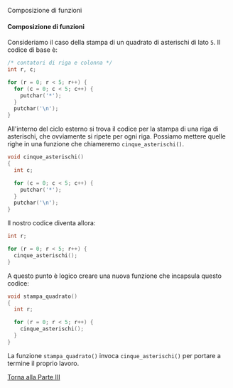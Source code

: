 Composizione di funzioni

#### Composizione di funzioni

Consideriamo il caso della stampa di un quadrato di asterischi di lato `5`.
Il codice di base è:

```c
/* contatori di riga e colonna */
int r, c;

for (r = 0; r < 5; r++) {
  for (c = 0; c < 5; c++) {
    putchar('*');
  }
  putchar('\n');
}
```

All'interno del ciclo esterno si trova il codice per la stampa di una riga
di asterischi, che ovviamente si ripete per ogni riga. Possiamo mettere
quelle righe in una funzione che chiameremo `cinque_asterischi()`.

```c
void cinque_asterischi()
{
  int c;

  for (c = 0; c < 5; c++) {
    putchar('*');
  }
  putchar('\n');
}
```

Il nostro codice diventa allora:

```c
int r;

for (r = 0; r < 5; r++) {
  cinque_asterischi();
}
```

A questo punto è logico creare una nuova funzione che incapsula questo codice:

```c
void stampa_quadrato()
{
  int r;

  for (r = 0; r < 5; r++) {
    cinque_asterischi();
  }
}
```

La funzione `stampa_quadrato()` invoca `cinque_asterischi()` per portare
a termine il proprio lavoro.

<a href="/activities/3">Torna alla Parte III</a>
